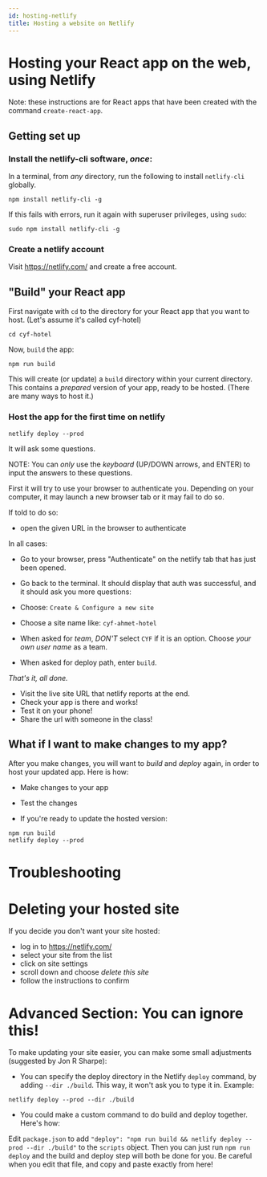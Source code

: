 ```yaml
---
id: hosting-netlify
title: Hosting a website on Netlify
---
```


# Hosting your React app on the web, using Netlify

Note: these instructions are for React apps that have been created with the command `create-react-app`.

## Getting set up

### Install the netlify-cli software, _once_:

In a terminal, from _any_ directory, run the following to install `netlify-cli` globally.

```
npm install netlify-cli -g
```

If this fails with errors, run it again with superuser privileges, using `sudo`:

```
sudo npm install netlify-cli -g
```

### Create a netlify account

Visit https://netlify.com/ and create a free account.

## "Build" your React app

First navigate with `cd` to the directory for your React app that you want to host. (Let's assume it's called cyf-hotel)

```
cd cyf-hotel
```

Now, `build` the app:

```
npm run build
```

This will create (or update) a `build` directory within your current directory. This contains a _prepared_ version of your app, ready to be hosted. (There are many ways to host it.)

### Host the app for the first time on netlify

```
netlify deploy --prod
```

It will ask some questions.

NOTE: You can _only_ use the _keyboard_ (UP/DOWN arrows, and ENTER) to input the answers to these questions.

First it will try to use your browser to authenticate you. Depending on your computer, it may launch a new browser tab or it may fail to do so.

If told to do so:

- open the given URL in the browser to authenticate

In all cases:

- Go to your browser, press "Authenticate" on the netlify tab that has just been opened.
- Go back to the terminal. It should display that auth was successful, and it should ask you more questions:

- Choose: `Create & Configure a new site`
- Choose a site name like: `cyf-ahmet-hotel`
- When asked for _team_, _DON'T_ select `CYF` if it is an option. Choose _your own user name_ as a team.
- When asked for deploy path, enter `build`.

_That's it, all done._

- Visit the live site URL that netlify reports at the end.
- Check your app is there and works!
- Test it on your phone!
- Share the url with someone in the class!

## What if I want to make changes to my app?

After you make changes, you will want to _build_ and _deploy_ again, in order to host your updated app. Here is how:

- Make changes to your app
- Test the changes

- If you're ready to update the hosted version:

```
npm run build
netlify deploy --prod
```

# Troubleshooting

# Deleting your hosted site

If you decide you don't want your site hosted:

- log in to https://netlify.com/
- select your site from the list
- click on site settings
- scroll down and choose _delete this site_
- follow the instructions to confirm

# Advanced Section: You can ignore this!

To make updating your site easier, you can make some small adjustments (suggested by Jon R Sharpe):

- You can specify the deploy directory in the Netlify `deploy` command, by adding `--dir ./build`. This way, it won't ask you to type it in.
  Example:

`netlify deploy --prod --dir ./build`

- You could make a custom command to do build and deploy together. Here's how:

Edit `package.json` to add `"deploy": "npm run build && netlify deploy --prod --dir ./build"` to the `scripts` object.
Then you can just run `npm run deploy` and the build and deploy step will both be done for you. Be careful when you edit that file, and copy and paste exactly from here!
